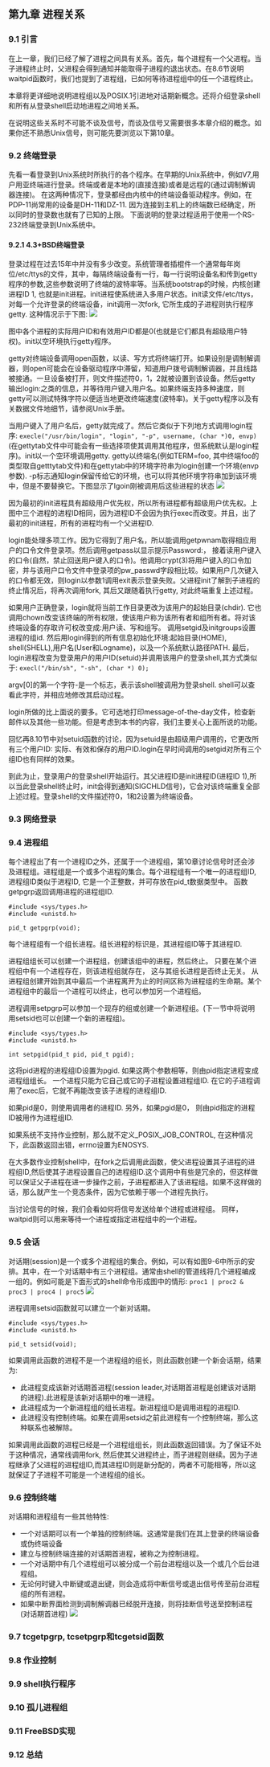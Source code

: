 ## 第九章 进程关系

### 9.1 引言
  在上一章，我们已经了解了进程之间具有关系。首先，每个进程有一个父进程。当子进程终止时，父进程会得到通知并能取得子进程的退出状态。在8.6节说明waitpid函数时，我们也提到了进程组，已如何等待进程组中的任一个进程终止。
  
  本章将更详细地说明进程组以及POSIX.1引进地对话期新概念。还将介绍登录shell和所有从登录shell启动地进程之间地关系。
  
  在说明这些关系时不可能不谈及信号，而谈及信号又需要很多本章介绍的概念。如果你还不熟悉Unix信号，则可能先要浏览以下第10章。

### 9.2 终端登录
  先看一看登录到Unix系统时所执行的各个程序。在早期的Unix系统中，例如V7,用户用亚终端进行登录。终端或者是本地的(直接连接)或者是远程的(通过调制解调器连接)。 在这两种情况下，登录都经由内核中的终端设备驱动程序。例如，在PDP-11尚常用的设备是DH-11和DZ-11. 因为连接到主机上的终端数已经确定，所以同时的登录数也就有了已知的上限。 下面说明的登录过程适用于使用一个RS-232终端登录到Unix系统中。

#### 9.2.1 4.3+BSD终端登录
  登录过程在过去15年中并没有多少改变。系统管理者插棍件一个通常每年岗位/etc/ttys的文件，其中，每隔终端设备有一行，每一行说明设备名和传到getty程序的参数,这些参数说明了终端的波特率等。当系统bootstrap的时候，内核创建进程ID 1, 也就是init进程。init进程使系统进入多用户状态。init读文件/etc/ttys，对每一个允许登录的终端设备，init调用一次fork, 它所生成的子进程则执行程序getty. 这种情况示于下图:
  ![](https://github.com/walkerqiao/walkman/blob/master/images/APUE/init_fork_getty.png)
  
  图中各个进程的实际用户ID和有效用户ID都是0(也就是它们都具有超级用户特权)。init以空环境执行getty程序。
  
  getty对终端设备调用open函数，以读、写方式将终端打开。如果设别是调制解调器，则open可能会在设备驱动程序中滞留，知道用户拨号调制解调器，并且线路被接通。一旦设备被打开，则文件描述符0，1，2就被设置到该设备。然后getty输出login:之类的信息，并等待用户键入用户名。如果终端支持多种速度，则getty可以测试特殊字符以便适当地更改终端速度(波特率)。关于getty程序以及有关数据文件地细节，请参阅Unix手册。
  
  当用户键入了用户名后，getty就完成了。然后它类似于下列地方式调用login程序:
  `execle("/usr/bin/login", "login", "-p", username, (char *)0, envp)`
  (在gettytab文件中可能会有一些选择项使其调用其他程序，但系统默认是login程序)。init以一个空环境调用getty. getty以终端名(例如TERM=foo, 其中终端foo的类型取自getttytab文件)和在gettytab中的环境字符串为login创建一个环境(envp参数). -p标志通知login保留传给它的环境，也可以将其他环境字符串加到该环境中，但是不要替换它。下图显示了lgoin刚被调用后这些进程的状态
  ![](https://github.com/walkerqiao/walkman/blob/master/images/APUE/init_login_status.png)
  
  因为最初的init进程具有超级用户优先权，所以所有进程都有超级用户优先权。上图中三个进程的进程ID相同，因为进程ID不会因为执行exec而改变。并且，出了最初的init进程，所有的进程均有一个父进程ID.
  
  login能处理多项工作。因为它得到了用户名，所以能调用getpwnam取得相应用户的口令文件登录项。然后调用getpass以显示提示Password:， 接着读用户键入的口令(自然，禁止回送用户键入的口令)。他调用crypt(3)将用户键入的口令加密，并与该用户口令文件中登录项的pw_passwd字段相比较。如果用户几次键入的口令都无效，则login以参数1调用exit表示登录失败。父进程init了解到子进程的终止情况后，将再次调用fork, 其后又跟随着执行getty, 对此终端重复上述过程。
  
  如果用户正确登录，login就将当前工作目录更改为该用户的起始目录(chdir). 它也调用chown改变该终端的所有权限，使该用户称为该所有者和组所有者。将对该终端设备的存取许可权改变成:用户读、写和组写。 调用setgid及initgroups设置进程的组id. 然后用login得到的所有信息初始化环境:起始目录(HOME), shell(SHELL),用户名(User和Logname)，以及一个系统默认路径PATH. 最后，login进程改变为登录用户的用户ID(setuid)并调用该用户的登录shell,其方式类似于:
  `execl("/bin/sh", "-sh", (char *) 0);`
  
  argv[0]的第一个字符-是一个标志，表示该shell被调用为登录shell. shell可以查看此字符，并相应地修改其启动过程。
  
  login所做的比上面说的要多。它可选地打印message-of-the-day文件，检查新邮件以及其他一些功能。但是考虑到本书的内容，我们主要关心上面所说的功能。
  
  回忆再8.10节中对setuid函数的讨论，因为setuid是由超级用户调用的，它更改所有三个用户ID: 实际、有效和保存的用户ID.login在早时间调用的setgid对所有三个组ID也有同样的效果。
  
  到此为止，登录用户的登录shell开始运行。其父进程ID是init进程ID(进程ID 1),所以当此登录shell终止时，init会得到通知(SIGCHLD信号)，它会对该终端重复全部上述过程。登录shell的文件描述符0，1和2设置为终端设备。

### 9.3 网络登录
  

### 9.4 进程组
  每个进程出了有一个进程ID之外，还属于一个进程组，第10章讨论信号时还会涉及进程组。进程组是一个或多个进程的集合。每个进程组有一个唯一的进程组ID, 进程组ID类似于进程ID, 它是一个正整数，并可存放在pid_t数据类型中。 函数getpgrp返回调用进程的进程组ID.
```
#include <sys/types.h>
#include <unistd.h>

pid_t getpgrp(void);
```
  每个进程组有一个组长进程。组长进程的标识是，其进程组ID等于其进程ID.
  
  进程组组长可以创建一个进程组，创建该组中的进程，然后终止。 只要在某个进程组中有一个进程存在，则该进程组就存在， 这与其组长进程是否终止无关。 从进程组创建开始到其中最后一个进程离开为止的时间区称为进程组的生命期。某个进程组中的最后一个进程可以终止，也可以参加另一个进程组。
  
  进程调用setpgrp可以参加一个现存的组或创建一个新进程组。(下一节中将说明用setsid也可以创建一个新的进程组)。
```
#include <sys/types.h>
#include <unistd.h>

int setpgid(pid_t pid, pid_t pgid);
```
  这将pid进程的进程组ID设置为pgid. 如果这两个参数相等，则由pid指定进程变成进程组组长。
  一个进程只能为它自己或它的子进程设置进程组ID. 在它的子进程调用了exec后，它就不再能改变该子进程的进程组ID.
  
  如果pid是0，则使用调用者的进程ID. 另外，如果pgid是0， 则由pid指定的进程ID被用作为进程组ID.
  
  如果系统不支持作业控制，那么就不定义_POSIX_JOB_CONTROL, 在这种情况下，此函数返回出错，errno设置为ENOSYS.
  
  在大多数作业控制shell中，在fork之后调用此函数，使父进程设置其子进程的进程组ID,然后使其子进程设置自己的进程组ID.这个调用中有些是冗余的，但这样做可以保证父子进程在进一步操作之前，子进程都进入了该进程组。如果不这样做的话，那么就产生一个竞态条件，因为它依赖于哪一个进程先执行。
  
  当讨论信号的时候，我们会看如何将信号发送给单个进程或进程组。 同样，waitpid则可以用来等待一个进程或指定进程组中的一个进程。

### 9.5 会话
  对话期(session)是一个或多个进程组的集合。例如，可以有如图9-6中所示的安排。其中，在一个对话期中有三个进程组。通常由shell的管道线将几个进程编成一组的。例如可能是下面形式的shell命令形成图中的情形:
  `proc1 | proc2 & proc3 | proc4 | proc5`
  ![](https://github.com/walkerqiao/walkman/blob/master/images/APUE/proc_session.png)
  
  进程调用setsid函数就可以建立一个新对话期。
```
#include <sys/types.h>
#include <unistd.h>

pid_t setsid(void);
```
  如果调用此函数的进程不是一个进程组的组长，则此函数创建一个新会话期，结果为:
  * 此进程变成该新对话期首进程(session leader,对话期首进程是创建该对话期的进程).此进程是该新对话期中的唯一进程。
  * 此进程成为一个新进程组的组长进程。新进程组ID是调用进程的进程ID.
  * 此进程没有控制终端。如果在调用setsid之前此进程有一个控制终端，那么这种联系也被解除。
  
  如果调用此函数的进程已经是一个进程组组长，则此函数返回错误。为了保证不处于这种情况，通常线调用fork, 然后使其父进程终止，而子进程则继续。因为子进程继承了父进程的进程组ID,而其进程ID则是新分配的，两者不可能相等，所以这就保证了子进程不可能是一个进程组的组长。

### 9.6 控制终端
  对话期和进程组有一些其他特性:
  * 一个对话期可以有一个单独的控制终端。这通常是我们在其上登录的终端设备或伪终端设备
  * 建立与控制终端连接的对话期首进程，被称之为控制进程。
  * 一个对话期中有几个进程组可以被分成一个前台进程组以及一个或几个后台进程组。
  * 无论何时键入中断键或退出键，则会造成将中断信号或退出信号传至前台进程组的所有进程。
  * 如果中断界面检测到调制解调器已经脱开连接，则将挂断信号送至控制进程(对话期首进程)
  ![](https://github.com/walkerqiao/walkman/blob/master/images/APUE/proc_group_session_console.png)

### 9.7 tcgetpgrp, tcsetpgrp和tcgetsid函数

### 9.8 作业控制

### 9.9 shell执行程序

### 9.10 孤儿进程组

### 9.11 FreeBSD实现

### 9.12 总结
